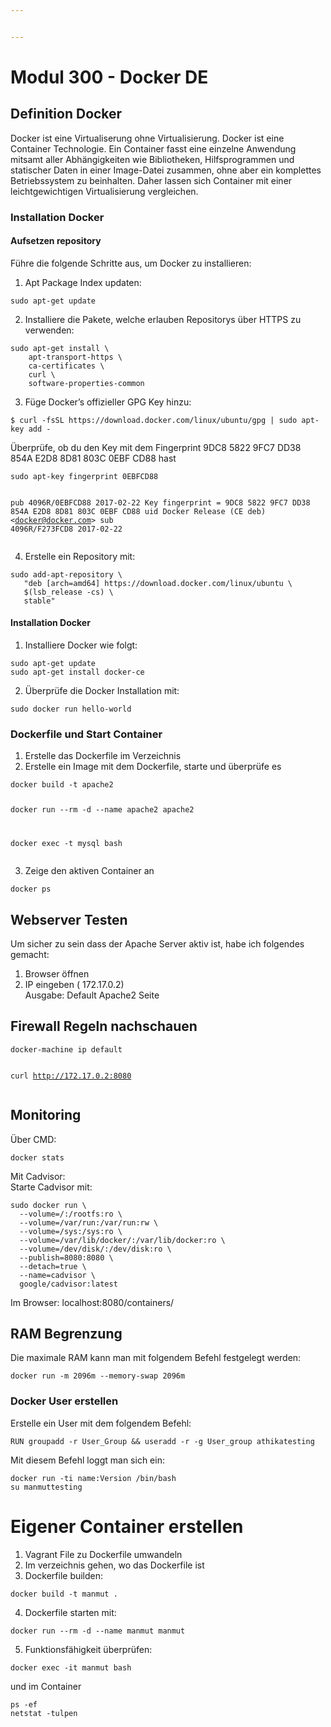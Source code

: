```yaml
---


---
```


<h1 id="modul-300---docker-de">Modul 300 - Docker DE</h1>
<h2 id="definition-docker">Definition Docker</h2>
<p>Docker ist eine Virtualiserung ohne Virtualisierung. Docker ist eine Container Technologie. Ein Container fasst eine einzelne Anwendung mitsamt aller Abhängigkeiten wie Bibliotheken, Hilfsprogrammen und statischer Daten in einer Image-Datei zusammen, ohne aber ein komplettes Betriebssystem zu beinhalten. Daher lassen sich Container mit einer leichtgewichtigen Virtualisierung vergleichen.</p>
<h3 id="installation-docker">Installation Docker</h3>
<h4 id="aufsetzen-repository">Aufsetzen repository</h4>
<p>Führe die folgende Schritte aus, um Docker zu installieren:</p>
<ol>
<li>Apt Package Index updaten:</li>
</ol>
<pre class=" language-sh"><code class="prism  language-sh">sudo apt-get update
</code></pre>
<ol start="2">
<li>Installiere die Pakete, welche erlauben Repositorys über HTTPS zu verwenden:</li>
</ol>
<pre class=" language-sh"><code class="prism  language-sh">sudo apt-get install \
    apt-transport-https \
    ca-certificates \
    curl \
    software-properties-common
</code></pre>
<ol start="3">
<li>Füge Docker’s offizieller GPG Key hinzu:</li>
</ol>
<pre class=" language-sh"><code class="prism  language-sh">$ curl -fsSL https://download.docker.com/linux/ubuntu/gpg | sudo apt-key add -
</code></pre>
<p>Überprüfe, ob du den Key  mit dem Fingerprint 9DC8 5822 9FC7 DD38 854A E2D8 8D81 803C 0EBF CD88 hast</p>
<pre class=" language-sh"><code class="prism  language-sh">sudo apt-key fingerprint 0EBFCD88

pub   4096R/0EBFCD88 2017-02-22
      Key fingerprint = 9DC8 5822 9FC7 DD38 854A  E2D8 8D81 803C 0EBF CD88
uid                  Docker Release (CE deb) &lt;docker@docker.com&gt;
sub   4096R/F273FCD8 2017-02-22
</code></pre>
<ol start="4">
<li>Erstelle ein Repository mit:</li>
</ol>
<pre class=" language-sh"><code class="prism  language-sh">sudo add-apt-repository \
   "deb [arch=amd64] https://download.docker.com/linux/ubuntu \
   $(lsb_release -cs) \
   stable"
</code></pre>
<h4 id="installation-docker-1">Installation Docker</h4>
<ol>
<li>Installiere Docker wie folgt:</li>
</ol>
<pre class=" language-sh"><code class="prism  language-sh">sudo apt-get update
sudo apt-get install docker-ce
</code></pre>
<ol start="2">
<li>Überprüfe die Docker Installation mit:</li>
</ol>
<pre class=" language-sh"><code class="prism  language-sh">sudo docker run hello-world
</code></pre>
<h3 id="dockerfile-und-start-container">Dockerfile und Start Container</h3>
<ol>
<li>Erstelle das Dockerfile im Verzeichnis</li>
<li>Erstelle ein Image mit dem Dockerfile, starte und überprüfe es</li>
</ol>
<pre class=" language-sh"><code class="prism  language-sh">docker build -t apache2

docker run --rm -d --name apache2 apache2

docker exec -t mysql bash
</code></pre>
<ol start="3">
<li>Zeige den aktiven Container an</li>
</ol>
<pre class=" language-sh"><code class="prism  language-sh">docker ps
</code></pre>
<h2 id="webserver-testen">Webserver Testen</h2>
<p>Um sicher zu sein dass der Apache Server aktiv ist, habe ich folgendes gemacht:</p>
<ol>
<li>Browser öffnen</li>
<li>IP eingeben ( 172.17.0.2)<br>
Ausgabe: Default Apache2 Seite</li>
</ol>
<h2 id="firewall-regeln-nachschauen">Firewall Regeln nachschauen</h2>
<pre class=" language-sh"><code class="prism  language-sh">docker-machine ip default

curl http://172.17.0.2:8080
</code></pre>
<h2 id="monitoring">Monitoring</h2>
<p>Über CMD:</p>
<pre class=" language-sh"><code class="prism  language-sh">docker stats
</code></pre>
<p>Mit Cadvisor:<br>
Starte Cadvisor mit:</p>
<pre class=" language-sh"><code class="prism  language-sh">sudo docker run \
  --volume=/:/rootfs:ro \
  --volume=/var/run:/var/run:rw \
  --volume=/sys:/sys:ro \
  --volume=/var/lib/docker/:/var/lib/docker:ro \
  --volume=/dev/disk/:/dev/disk:ro \
  --publish=8080:8080 \
  --detach=true \
  --name=cadvisor \
  google/cadvisor:latest
</code></pre>
<p>Im Browser: localhost:8080/containers/</p>
<h2 id="ram-begrenzung">RAM Begrenzung</h2>
<p>Die maximale RAM kann man mit folgendem Befehl festgelegt werden:</p>
<pre class=" language-sh"><code class="prism  language-sh">docker run -m 2096m --memory-swap 2096m
</code></pre>
<h3 id="docker-user-erstellen">Docker User erstellen</h3>
<p>Erstelle ein User mit dem folgendem Befehl:</p>
<pre class=" language-sh"><code class="prism  language-sh">RUN groupadd -r User_Group &amp;&amp; useradd -r -g User_group athikatesting
</code></pre>
<p>Mit diesem Befehl loggt man sich ein:</p>
<pre class=" language-sh"><code class="prism  language-sh">docker run -ti name:Version /bin/bash
su manmuttesting
</code></pre>
<h1 id="eigener-container-erstellen">Eigener Container erstellen</h1>
<ol>
<li>Vagrant File zu Dockerfile umwandeln</li>
<li>Im verzeichnis gehen, wo das Dockerfile ist</li>
<li>Dockerfile builden:</li>
</ol>
<pre class=" language-sh"><code class="prism  language-sh">docker build -t manmut .
</code></pre>
<ol start="4">
<li>Dockerfile starten mit:</li>
</ol>
<pre class=" language-sh"><code class="prism  language-sh">docker run --rm -d --name manmut manmut
</code></pre>
<ol start="5">
<li>Funktionsfähigkeit überprüfen:</li>
</ol>
<pre class=" language-sh"><code class="prism  language-sh">docker exec -it manmut bash
</code></pre>
<p>und im Container</p>
<pre class=" language-sh"><code class="prism  language-sh">ps -ef
netstat -tulpen
</code></pre>

